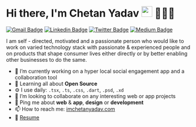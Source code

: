 # Hi there, I'm Chetan Yadav <img src="https://github.com/TheDudeThatCode/TheDudeThatCode/blob/master/Assets/Hi.gif" width="29px"> 👨🏻‍💻

[![Gmail Badge](https://img.shields.io/badge/-imchetanyadav@gmail.com-c14438?style=flat&logo=Gmail&logoColor=white)](mailto:imchetanyadav@gmail.com "Connect via Email")
[![Linkedin Badge](https://img.shields.io/badge/-imchetanyadav-0072b1?style=flat&logo=Linkedin&logoColor=white)](https://www.linkedin.com/in/imchetanyadav/ "Connect on LinkedIn")
[![Twitter Badge](https://img.shields.io/badge/-@im_chetanyadav-00acee?style=flat&logo=Twitter&logoColor=white)](https://twitter.com/intent/follow?screen_name=im_chetanyadav "Follow on Twitter")
[![Medium Badge](https://img.shields.io/badge/-@imchetanyadav-03a57a?style=flat-square&labelColor=000000&logo=Medium&link=https://imchetanyadav.medium.com/)](https://imchetanyadav.medium.com/)

I am self - directed, motivated and a passionate person who would like to work on varied technology stack with passionate & experienced people and on products that shape consumer lives either directly or by better enabling other businesses to do the same. 

- 🔭 I’m currently working on a hyper local social engagement app and a collaboration tool
- 🌱 Learning all about **Open Source**
- ⚙️ I use daily: `.tsx`, `.ts`, `.css`, `.dart`, `.psd`, `.xd`
- 👯 I’m looking to collaborate on any interesting web or app projects
- 💬 Ping me about **web** & **app**, **design** or **development**
- 📫 How to reach me: [imchetanyadav.com](https://imchetanyadav.com)
- 📝 [Resume](https://drive.google.com/file/d/1db4KThrc1tR1g_u37E_kZ-EEj72u8kgt/view)
